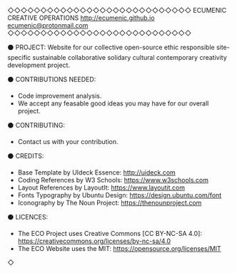 ◇◇◇◇◇◇◇◇◇◇◇◇◇◇◇◇◇◇◇◇◇◇◇◇◇◇◇◇
ECUMENIC CREATIVE OPERATIONS
http://ecumenic.github.io
ecumenic@protonmail.com
◇◇◇◇◇◇◇◇◇◇◇◇◇◇◇◇◇◇◇◇◇◇◇◇◇◇◇◇

⚫ PROJECT: Website for our collective open-source ethic responsible site-specific sustainable collaborative solidary cultural contemporary creativity development project.

⚫ CONTRIBUTIONS NEEDED:
- Code improvement analysis.
- We accept any feasable good ideas you may have for our overall project.

⚫ CONTRIBUTING: 
- Contact us with your contribution.

⚫ CREDITS:
- Base Template by UIdeck Essence: http://uideck.com
- Coding References by W3 Schools: https://www.w3schools.com
- Layout References by LayoutIt: https://www.layoutit.com
- Fonts Typography by Ubuntu Design: https://design.ubuntu.com/font
- Iconography by The Noun Project: https://thenounproject.com

⚫ LICENCES: 
- The ECO Project uses Creative Commons [CC BY-NC-SA 4.0]: https://creativecommons.org/licenses/by-nc-sa/4.0
- The ECO Website uses the MIT: https://opensource.org/licenses/MIT

◇
